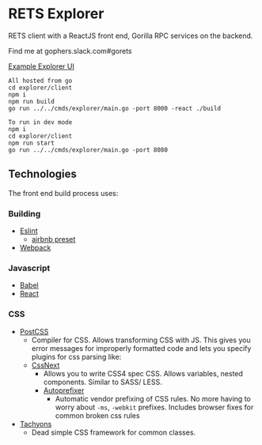 RETS Explorer
======

RETS client with a ReactJS front end, Gorilla RPC services on the backend.  

Find me at gophers.slack.com#gorets


[Example Explorer UI](cmds/explorer/main.go)
```
All hosted from go
cd explorer/client
npm i
npm run build
go run ../../cmds/explorer/main.go -port 8000 -react ./build

To run in dev mode
npm i
cd explorer/client
npm run start
go run ../../cmds/explorer/main.go -port 8080

```
## Technologies

The front end build process uses:

### Building

- [Eslint](http://eslint.org/)
	- [airbnb preset](https://github.com/airbnb/javascript)
- [Webpack](https://webpack.github.io/)

### Javascript

- [Babel](http://babeljs.io/)
- [React](https://facebook.github.io/react/)

### CSS

- [PostCSS](http://postcss.org/)
	- Compiler for CSS. Allows transforming CSS with JS. This gives you error messages for improperly formatted code and lets you specify plugins for css parsing like:
  - [CssNext](http://cssnext.io/)
    - Allows you to write CSS4 spec CSS. Allows variables, nested components. Similar to SASS/ LESS.
  	- [Autoprefixer](https://github.com/postcss/autoprefixer)
  		- Automatic vendor prefixing of CSS rules. No more having to worry about `-ms`, `-webkit` prefixes. Includes browser fixes for common broken css rules
- [Tachyons](http://tachyons.io/#getting-started)
  - Dead simple CSS framework for common classes.
